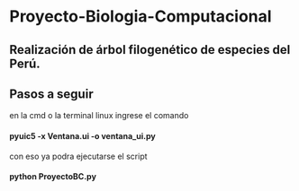 # Proyecto-Biologia-Computacional
Realización de árbol filogenético de especies del Perú.
-----------------------------------------------------------------------------------------------------------
## Pasos a seguir 

 en la cmd o la terminal linux ingrese el comando
 
 #### pyuic5 -x  Ventana.ui -o ventana_ui.py
 
 con eso ya podra ejecutarse el script 
 
 #### python ProyectoBC.py

